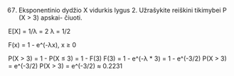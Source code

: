 67. Eksponentinio dydžio X vidurkis lygus 2. Užrašykite reiškini tikimybei P (X > 3) apskai-
čiuoti.

E[X] = 1/λ = 2
λ = 1/2

F(x) = 1 - e^(-λx), x ≥ 0

P(X > 3) = 1 - P(X ≤ 3) = 1 - F(3)
F(3) = 1 - e^(-λ * 3) = 1 - e^(-3/2)
P(X > 3) = e^(-3/2)
P(X > 3) = e^(-3/2) ≈ 0.2231